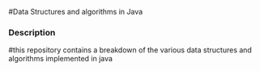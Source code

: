 #Data Structures and algorithms in Java

### Description
#this repository contains a breakdown of the various data structures and algorithms implemented in java